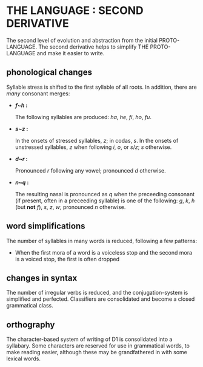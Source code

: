 # THE LANGUAGE : SECOND DERIVATIVE

The second level of evolution and abstraction from the initial PROTO-LANGUAGE. The second derivative helps to simplify THE PROTO-LANGUAGE and make it easier to write.

## phonological changes

Syllable stress is shifted to the first syllable of all roots. In addition, there are *many* consonant merges:

*   <b><i>f</i>~<i>h</i> :</b>

    The following syllables are produced: <i>ha</i>, <i>he</i>, <i>fi</i>, <i>ho</i>, <i>fu</i>.

*   <b><i>s</i>~<i>z</i> :</b>

    In the onsets of stressed syllables, <i>z</i>; in codas, <i>s</i>. In the onsets of unstressed syllables, <i>z</i> when following <i>i</i>, <i>o</i>, or <i>s</i>/<i>z</i>; <i>s</i> otherwise.

*   <b><i>d</i>~<i>r</i> :</b>

    Pronounced <i>r</i> following any vowel; pronounced <i>d</i> otherwise.

*   <b><i>n</i>~<i>q</i> :</b>

    The resulting nasal is pronounced as <i>q</i> when the preceeding consonant (if present, often in a preceeding syllable) is one of the following: <i>g</i>, <i>k</i>, <i>h</i> (but __not__ <i>f</i>), <i>s</i>, <i>z</i>, <i>w</i>; pronounced <i>n</i> otherwise.

## word simplifications

The number of syllables in many words is reduced, following a few patterns:

*   When the first mora of a word is a voiceless stop and the second mora is a voiced stop, the first is often dropped

## changes in syntax

The number of irregular verbs is reduced, and the conjugation-system is simplified and perfected. Classifiers are consolidated and become a closed grammatical class.

## orthography

The character-based system of writing of D1 is consolidated into a syllabary. Some characters are reserved for use in grammatical words, to make reading easier, although these may be grandfathered in with some lexical words.
